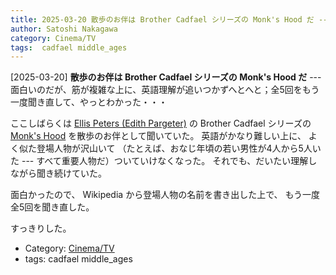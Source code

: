 ```yaml
---
title: 2025-03-20 散歩のお伴は Brother Cadfael シリーズの Monk's Hood だ ---面白いのだが、筋が複雑な上に、英語理解が追いつかずへとへと；全5回をもう一度聞き直して、やっとわかった・・・
author: Satoshi Nakagawa
category: Cinema/TV
tags:  cadfael middle_ages
---
```


[2025-03-20] **散歩のお伴は Brother Cadfael シリーズの Monk's Hood だ**  ---面白いのだが、筋が複雑な上に、英語理解が追いつかずへとへと；全5回をもう一度聞き直して、やっとわかった・・・

ここしばらくは
[Ellis Peters (Edith Pargeter)](https://en.wikipedia.org/wiki/Edith_Pargeter)
の Brother Cadfael シリーズの
[Monk's Hood](https://en.wikipedia.org/wiki/Monk%27s-Hood) を散歩のお伴として聞いていた。
英語がかなり難しい上に、
よく似た登場人物が沢山いて
（たとえば、おなじ年頃の若い男性が4人から5人いた --- 
すべて重要人物だ）ついていけなくなった。
それでも、だいたい理解しながら聞き続けていた。

 面白かったので、
Wikipedia から登場人物の名前を書き出した上で、
もう一度全5回を聞き直した。

 すっきりした。

- Category: [Cinema/TV](https://merapano.github.io/categories.html#Cinema/TV)
- tags:  cadfael middle_ages
